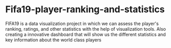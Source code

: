 # Fifa19-player-ranking-and-statistics
FIFA19 is a data visualization project in which we can assess the player's ranking, ratings, and other statistics with the help of visualization tools. Also creating a innovative dashboard that will show us the different statistics and key information about the world class players
